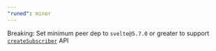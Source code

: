 ```yaml
---
"runed": minor
---
```


Breaking: Set minimum peer dep to `svelte@5.7.0` or greater to support [`createSubscriber`](https://svelte.dev/docs/svelte/svelte-reactivity#createSubscriber) API
